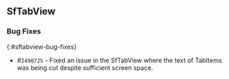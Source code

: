 ## SfTabView

### Bug Fixes 
{:#sftabview-bug-fixes} 

* \#`I490725` -  Fixed an issue in the SfTabView where the text of TabItems was being cut despite sufficient screen space.